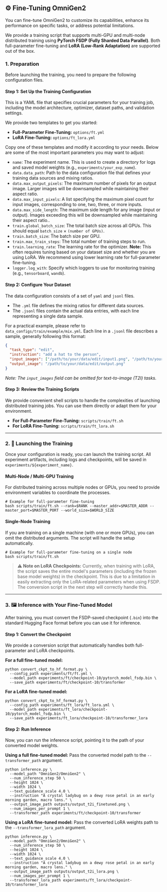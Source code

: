 ## ⚙️ Fine-Tuning OmniGen2

You can fine-tune OmniGen2 to customize its capabilities, enhance its performance on specific tasks, or address potential limitations.

We provide a training script that supports multi-GPU and multi-node distributed training using **PyTorch FSDP (Fully Sharded Data Parallel)**. Both full-parameter fine-tuning and **LoRA (Low-Rank Adaptation)** are supported out of the box.

### 1. Preparation

Before launching the training, you need to prepare the following configuration files.

#### Step 1: Set Up the Training Configuration

This is a YAML file that specifies crucial parameters for your training job, including the model architecture, optimizer, dataset paths, and validation settings.

We provide two templates to get you started:
*   **Full-Parameter Fine-Tuning:** `options/ft.yml`
*   **LoRA Fine-Tuning:** `options/ft_lora.yml`

Copy one of these templates and modify it according to your needs. Below are some of the most important parameters you may want to adjust:
- `name`: The experiment name. This is used to create a directory for logs and saved model weights (e.g., `experiments/your_exp_name`).
- `data.data_path`: Path to the data configuration file that defines your training data sources and mixing ratios.
- `data.max_output_pixels`: The maximum number of pixels for an output image. Larger images will be downsampled while maintaining their aspect ratio.
- `data.max_input_pixels`: A list specifying the maximum pixel count for input images, corresponding to one, two, three, or more inputs.
- `data.max_side_length`: The maximum side length for any image (input or output). Images exceeding this will be downsampled while maintaining their aspect ratio..
- `train.global_batch_size`: The total batch size across all GPUs. This should equal `batch_size` × `(number of GPUs)`.
- `train.batch_size`: The batch size per GPU.
- `train.max_train_steps`: The total number of training steps to run.
- `train.learning_rate`: The learning rate for the optimizer. **Note:** This often requires tuning based on your dataset size and whether you are using LoRA. We recommend using lower learning rate for full-parameter fine-tuning.
- `logger.log_with`: Specify which loggers to use for monitoring training (e.g., `tensorboard`, `wandb`).

#### Step 2: Configure Your Dataset

The data configuration consists of a set of `yaml` and `jsonl` files.
*   The `.yml` file defines the mixing ratios for different data sources.
*   The `.jsonl` files contain the actual data entries, with each line representing a single data sample.

For a practical example, please refer to `data_configs/train/example/mix.yml`.
Each line in a `.jsonl` file describes a sample, generally following this format:
```json
{
  "task_type": "edit",
  "instruction": "add a hat to the person",
  "input_images": ["/path/to/your/data/edit/input1.png", "/path/to/your/data/edit/input2.png"],
  "output_image": "/path/to/your/data/edit/output.png"
}
```
*Note: The `input_images` field can be omitted for text-to-image (T2I) tasks.*

#### Step 3: Review the Training Scripts

We provide convenient shell scripts to handle the complexities of launching distributed training jobs. You can use them directly or adapt them for your environment.

*   **For Full-Parameter Fine-Tuning:** `scripts/train/ft.sh`
*   **For LoRA Fine-Tuning:** `scripts/train/ft_lora.sh`

---

### 2. 🚀 Launching the Training

Once your configuration is ready, you can launch the training script. All experiment artifacts, including logs and checkpoints, will be saved in `experiments/${experiment_name}`.

#### Multi-Node / Multi-GPU Training

For distributed training across multiple nodes or GPUs, you need to provide environment variables to coordinate the processes.

```shell
# Example for full-parameter fine-tuning
bash scripts/train/ft.sh --rank=$RANK --master_addr=$MASTER_ADDR --master_port=$MASTER_PORT --world_size=$WORLD_SIZE
```

#### Single-Node Training

If you are training on a single machine (with one or more GPUs), you can omit the distributed arguments. The script will handle the setup automatically.

```shell
# Example for full-parameter fine-tuning on a single node
bash scripts/train/ft.sh
```

> **⚠️ Note on LoRA Checkpoints:**
> Currently, when training with LoRA, the script saves the entire model's parameters (including the frozen base model weights) in the checkpoint. This is due to a limitation in easily extracting only the LoRA-related parameters when using FSDP. The conversion script in the next step will correctly handle this.

---

### 3. 🖼️ Inference with Your Fine-Tuned Model

After training, you must convert the FSDP-saved checkpoint (`.bin`) into the standard Hugging Face format before you can use it for inference.

#### Step 1: Convert the Checkpoint

We provide a conversion script that automatically handles both full-parameter and LoRA checkpoints.

**For a full fine-tuned model:**
```shell
python convert_ckpt_to_hf_format.py \
  --config_path experiments/ft/ft.yml \
  --model_path experiments/ft/checkpoint-10/pytorch_model_fsdp.bin \
  --save_path experiments/ft/checkpoint-10/transformer
```

**For a LoRA fine-tuned model:**
```shell
python convert_ckpt_to_hf_format.py \
  --config_path experiments/ft_lora/ft_lora.yml \
  --model_path experiments/ft_lora/checkpoint-10/pytorch_model_fsdp.bin \
  --save_path experiments/ft_lora/checkpoint-10/transformer_lora
```

#### Step 2: Run Inference

Now, you can run the inference script, pointing it to the path of your converted model weights.

**Using a full fine-tuned model:**
Pass the converted model path to the `--transformer_path` argument.

```shell
python inference.py \
  --model_path "OmniGen2/OmniGen2" \
  --num_inference_step 50 \
  --height 1024 \
  --width 1024 \
  --text_guidance_scale 4.0 \
  --instruction "A crystal ladybug on a dewy rose petal in an early morning garden, macro lens." \
  --output_image_path outputs/output_t2i_finetuned.png \
  --num_images_per_prompt 1 \
  --transformer_path experiments/ft/checkpoint-10/transformer
```

**Using a LoRA fine-tuned model:**
Pass the converted LoRA weights path to the `--transformer_lora_path` argument.

```shell
python inference.py \
  --model_path "OmniGen2/OmniGen2" \
  --num_inference_step 50 \
  --height 1024 \
  --width 1024 \
  --text_guidance_scale 4.0 \
  --instruction "A crystal ladybug on a dewy rose petal in an early morning garden, macro lens." \
  --output_image_path outputs/output_t2i_lora.png \
  --num_images_per_prompt 1 \
  --transformer_lora_path experiments/ft_lora/checkpoint-10/transformer_lora
```